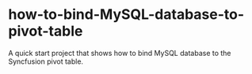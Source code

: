 # how-to-bind-MySQL-database-to-pivot-table
A quick start project that shows how to bind MySQL database to the Syncfusion pivot table.

